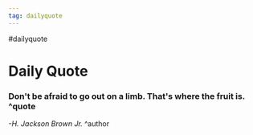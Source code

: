 ```yaml
---
tag: dailyquote
---
```


#dailyquote

# Daily Quote

### Don't be afraid to go out on a limb. That's where the fruit is. ^quote
*-H. Jackson Brown Jr.* ^author

